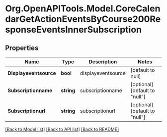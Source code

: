 # Org.OpenAPITools.Model.CoreCalendarGetActionEventsByCourse200ResponseEventsInnerSubscription

## Properties

Name | Type | Description | Notes
------------ | ------------- | ------------- | -------------
**Displayeventsource** | **bool** | displayeventsource | [default to null]
**Subscriptionname** | **string** | subscriptionname | [optional] [default to "null"]
**Subscriptionurl** | **string** | subscriptionurl | [optional] [default to "null"]

[[Back to Model list]](../README.md#documentation-for-models) [[Back to API list]](../README.md#documentation-for-api-endpoints) [[Back to README]](../README.md)


